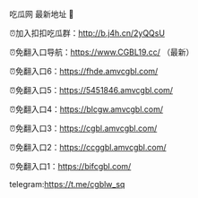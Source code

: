 吃瓜网 最新地址 👋 

⏰加入扣扣吃瓜群：http://b.j4h.cn/2yQQsU

⏰免翻入口导航：https://www.CGBL19.cc/  （最新）

⏰免翻入口6：https://fhde.amvcgbl.com/

⏰免翻入口5：https://5451846.amvcgbl.com/

⏰免翻入口4：https://blcgw.amvcgbl.com/

⏰免翻入口3：https://cgbl.amvcgbl.com/

⏰免翻入口2：https://ccggbl.amvcgbl.com/

⏰免翻入口1：https://bifcgbl.com/

telegram:https://t.me/cgblw_sq


